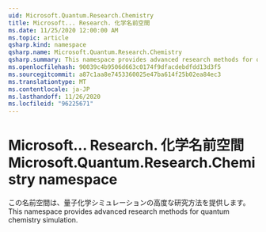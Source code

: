 ```yaml
---
uid: Microsoft.Quantum.Research.Chemistry
title: Microsoft... Research. 化学名前空間
ms.date: 11/25/2020 12:00:00 AM
ms.topic: article
qsharp.kind: namespace
qsharp.name: Microsoft.Quantum.Research.Chemistry
qsharp.summary: This namespace provides advanced research methods for quantum chemistry simulation.
ms.openlocfilehash: 90039c4b9506d663c0174f9dfacdebdfdd13d3f5
ms.sourcegitcommit: a87c1aa8e7453360025e47ba614f25b02ea84ec3
ms.translationtype: MT
ms.contentlocale: ja-JP
ms.lasthandoff: 11/26/2020
ms.locfileid: "96225671"
---
```

# <a name="microsoftquantumresearchchemistry-namespace"></a><span data-ttu-id="58f79-102">Microsoft... Research. 化学名前空間</span><span class="sxs-lookup"><span data-stu-id="58f79-102">Microsoft.Quantum.Research.Chemistry namespace</span></span>

<span data-ttu-id="58f79-103">この名前空間は、量子化学シミュレーションの高度な研究方法を提供します。</span><span class="sxs-lookup"><span data-stu-id="58f79-103">This namespace provides advanced research methods for quantum chemistry simulation.</span></span>

